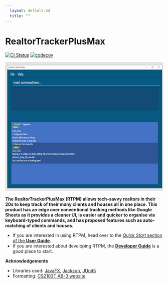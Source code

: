 ```yaml
---
  layout: default.md
  title: ""
---
```


# RealtorTrackerPlusMax

[![CI Status](https://github.com/se-edu/addressbook-level3/workflows/Java%20CI/badge.svg)](https://github.com/AY2324S1-CS2103T-F11-3/tp/actions)
[![codecov](https://codecov.io/gh/se-edu/addressbook-level3/branch/master/graph/badge.svg)](https://app.codecov.io/gh/AY2324S1-CS2103T-F11-3/tp)

![Ui](images/Ui.png)

**The RealtorTrackerPlusMax (RTPM) allows tech-savvy realtors in their 20s to keep track of their many clients and houses 
all in one place. This product has an edge over conventional tracking methods like Google Sheets as it provides a 
cleaner UI, is easier and quicker to organise via keyboard-typed commands, and has proposed features such as 
auto-matching of clients and houses.**

* If you are interested in using RTPM, head over to the [_Quick Start_ section of the **User Guide**](UserGuide.html#quick-start).
* If you are interested about developing RTPM, the [**Developer Guide**](DeveloperGuide.html) is a good place to start.


**Acknowledgements**

* Libraries used: [JavaFX](https://openjfx.io/), [Jackson](https://github.com/FasterXML/jackson), [JUnit5](https://github.com/junit-team/junit5)
* Formatting: [CS2103T AB-3 website](https://se-education.org/addressbook-level3/)
